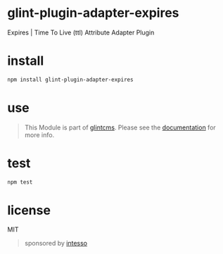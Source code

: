 # glint-plugin-adapter-expires


Expires | Time To Live (ttl) Attribute Adapter Plugin


# install

```bash
npm install glint-plugin-adapter-expires
```

# use

> This Module is part of [glintcms](http://glintcms.com/).
> Please see the [documentation](https://github.com/glintcms/glintcms) for more info.


# test

```bash
npm test
```

# license

MIT

> sponsored by [intesso](http://intesso.com)
